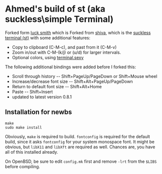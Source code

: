 # Ahmed's build of st (aka suckless\simple Terminal)

Forked form [luck smith](https://github.com/LukeSmithxyz/st) which is Forked from [shiva](https://github.com/shiva/st), which is the [suckless terminal (st)](https://st.suckless.org/) with some additional features:

+ Copy to clipboard (C-M-c), and past from it (C-M-v)
+ Zoom in/out with C-M-(k/j) or (u/d) for larger intervals.
+ Optional colors, using [terminal.sexy](http://terminal.sexy/)

The following additional bindings were added before I forked this:


+ Scroll through history -- Shift+PageUp/PageDown or Shift+Mouse wheel
+ Increase/decrease font size -- Shift+Alt+PageUp/PageDown
+ Return to default font size -- Shift+Alt+Home
+ Paste -- Shift+Insert
+ updated to latest version 0.8.1

## Installation for newbs

```
make
sudo make install
```

Obviously, `make` is required to build. `fontconfig` is required for the
default build, since it asks `fontconfig` for your system monospace font.  It
might be obvious, but `libX11` and `libXft` are required as well. Chances are,
you have all of this installed already.

On OpenBSD, be sure to edit `config.mk` first and remove `-lrt` from the
`$LIBS` before compiling.